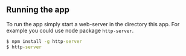 ## Running the app
To run the app simply start a web-server in the directory this app.
For example you could use node package `http-server`.

```cmd
$ npm install -g http-server
$ http-server
```
